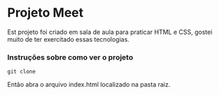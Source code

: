 # Projeto Meet

Est projeto foi criado em sala de aula para praticar HTML e CSS, gostei muito de ter exercitado essas tecnologias. 

### Instruções sobre como ver o projeto

```shell 
git clone
```

Então abra o arquivo index.html localizado na pasta raiz.